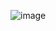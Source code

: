 ![image](https://user-images.githubusercontent.com/95464654/189456216-e0a39b02-7c8f-4436-9798-cbc7baed65c9.png)
